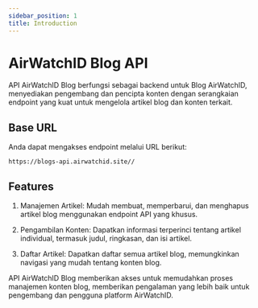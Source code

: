 ```yaml
---
sidebar_position: 1
title: Introduction
---
```


# AirWatchID Blog API

API AirWatchID Blog berfungsi sebagai backend untuk Blog AirWatchID, menyediakan pengembang dan pencipta konten dengan serangkaian endpoint yang kuat untuk mengelola artikel blog dan konten terkait.

## Base URL

Anda dapat mengakses endpoint melalui URL berikut:  
```
https://blogs-api.airwatchid.site//
```

## Features

1. Manajemen Artikel: Mudah membuat, memperbarui, dan menghapus artikel blog menggunakan endpoint API yang khusus.

2. Pengambilan Konten: Dapatkan informasi terperinci tentang artikel individual, termasuk judul, ringkasan, dan isi artikel.

3. Daftar Artikel: Dapatkan daftar semua artikel blog, memungkinkan navigasi yang mudah tentang konten blog.

API AirWatchID Blog memberikan akses untuk memudahkan proses manajemen konten blog, memberikan pengalaman yang lebih baik untuk pengembang dan pengguna platform AirWatchID.

